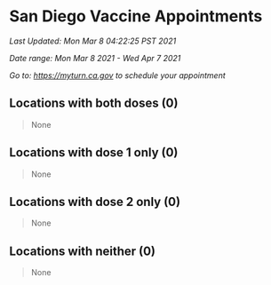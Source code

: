 # San Diego Vaccine Appointments
*Last Updated: Mon Mar 8 04:22:25 PST 2021*

*Date range: Mon Mar 8 2021 - Wed Apr 7 2021*

*Go to: <https://myturn.ca.gov> to schedule your appointment*


## Locations with both doses (0)

>None

## Locations with dose 1 only (0)

>None

## Locations with dose 2 only (0)

>None

## Locations with neither (0)

>None

